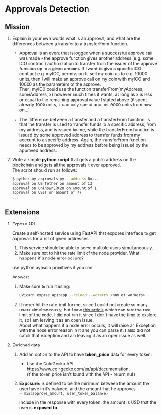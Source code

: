 # Approvals Detection

## Mission

1. Explain in your own words what is an approval, and what are the differences between a transfer to a transferFrom function.

    * Approval is an event that is logged when a successful approve call was made - the approve function gives another address (e.g. some ICO contract) authorization to transfer from the issuer of the approve function up to a given amount. If I want to give a specific ICO contract e.g. myICO, permission to sell my coin up to e.g. 10000 units, then I will make an approve call on my coin with myICO and 10000 as the parameters of the approve.  
    Then, myICO could use the function transferFrom(myAddress, someAddress, x) however much times it wants, as long as x is less or equal to the remaining approval value I stated above (if spent already 1000 units, it can only spend another 9000 units from now on...).  

    * The difference between a transfer and a transferFrom function, is that the transfer is used to transfer funds to a specific address, from my address, and is issued by me, while the transferFrom function is issued by some approved address to transfer funds from my account to a specific address. Again, the transferFrom function needs to be approved by my address before being issued by the approved address.

2. Write a simple **python script** that gets a public address on the blockchain and gets all the approvals it ever approved.  
   The script should run as follows:  
   ```bash
   $ python my_approvals.py --address 0x...
   approval on US Tether on amount of 13
   approval on UnknownERC20 on amount of 1 
   approval on USDT on amount of 77
   ...
   ```


## Extensions

1. Expose API

    Create a self-hosted service using FastAPI that exposes interface to get approvals for a list of given addresses.

    1. This service should be able to serve multiple users simultaneously.
    2. Make sure not to hit the rate limit of the node provider. What happens if a node error occurs?

    use python aynscio primitives if you can

    Answers:

    1. Make sure to run it using:
        ```bash
        uvicorn expose_api:app --reload --workers <num_of_workers>
        ```

    2. It never hit the rate limit for me, since I could not create so many users simultaneously, but I saw [this article](https://coinsbench.com/simple-web3-py-script-to-test-rpc-node-provider-rate-limit-and-latency-5a081adaa4c7) which can test the rate limit of the node. I did not run it since I don't have the time to explore it, so I am leaving it as an open issue.  
    About what happens if a node error occurs, it will raise an Exception with the node error reason in it and you can parse it. I also did not catch that exception and am leaving it as an open issue as well.

2. Enriched data

    1. Add an option to the API to have **token_price** data for every token:
        * Use the CoinGecko API: https://www.coingecko.com/en/api/documentation.  
        (if the token price isn’t found with the API - return null)
        
    
    2. **Exposure:** is defined to be the minimum between the amount the user have in it’s balance, and the amount that he approves  
        `⇒ min(approve_amount, user_token_balance)`
            
        Include in the response with every token:  the amount is USD that the user is **exposed** **to**
